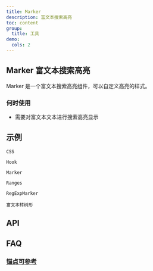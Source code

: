 ```yaml
---
title: Marker
description: 富文本搜索高亮
toc: content
group:
  title: 工具
demo:
  cols: 2
---
```


## Marker 富文本搜索高亮

Marker 是一个富文本搜索高亮组件，可以自定义高亮的样式。

### 何时使用

- 需要对富文本文本进行搜索高亮显示

## 示例

<code src='./demo/demo1.tsx'>CSS</code>

<code src='./demo/demo2.tsx'>Hook</code>

<code src='./demo/demo3.tsx'>Marker</code>

<code src='./demo/demo4.tsx'>Ranges</code>

<code src='./demo/demo5.tsx'>RegExpMarker</code>

<code src='./demo/demo6.tsx'>富文本转树形</code>

## API

## FAQ

### [锚点可参考](/components/common-card#indexpage)
